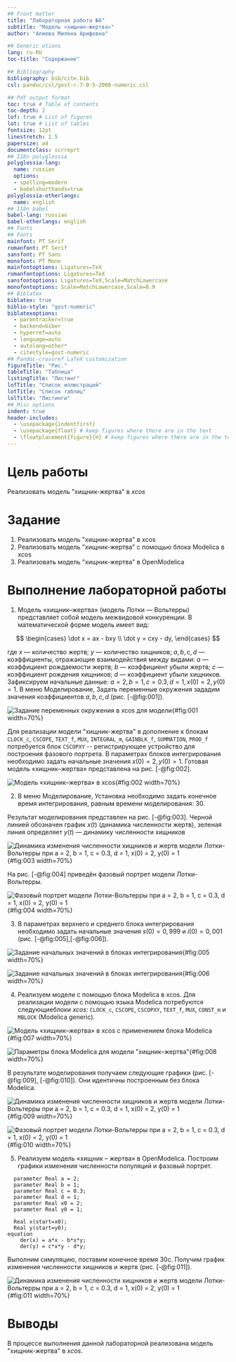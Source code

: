 ```yaml
---
## Front matter
title: "Лабораторная работа №6"
subtitle: "Модель «хищник–жертва»"
author: "Алиева Милена Арифовна"

## Generic otions
lang: ru-RU
toc-title: "Содержание"

## Bibliography
bibliography: bib/cite.bib
csl: pandoc/csl/gost-r-7-0-5-2008-numeric.csl

## Pdf output format
toc: true # Table of contents
toc-depth: 2
lof: true # List of figures
lot: true # List of tables
fontsize: 12pt
linestretch: 1.5
papersize: a4
documentclass: scrreprt
## I18n polyglossia
polyglossia-lang:
  name: russian
  options:
  - spelling=modern
  - babelshorthands=true
polyglossia-otherlangs:
  name: english
## I18n babel
babel-lang: russian
babel-otherlangs: english
## Fonts
## Fonts
mainfont: PT Serif
romanfont: PT Serif
sansfont: PT Sans
monofont: PT Mono
mainfontoptions: Ligatures=TeX
romanfontoptions: Ligatures=TeX
sansfontoptions: Ligatures=TeX,Scale=MatchLowercase
monofontoptions: Scale=MatchLowercase,Scale=0.9
## Biblatex
biblatex: true
biblio-style: "gost-numeric"
biblatexoptions:
  - parentracker=true
  - backend=biber
  - hyperref=auto
  - language=auto
  - autolang=other*
  - citestyle=gost-numeric
## Pandoc-crossref LaTeX customization
figureTitle: "Рис."
tableTitle: "Таблица"
listingTitle: "Листинг"
lofTitle: "Список иллюстраций"
lotTitle: "Список таблиц"
lolTitle: "Листинги"
## Misc options
indent: true
header-includes:
  - \usepackage{indentfirst}
  - \usepackage{float} # keep figures where there are in the text
  - \floatplacement{figure}{H} # keep figures where there are in the text
---
```


# Цель работы

Реализовать модель "хищник-жертва" в *xcos*

# Задание

1. Реализовать модель "хищник-жертва" в xcos
2. Реализовать модель "хищник-жертва" с помощью блока Modelica в xcos
3. Реализовать модель "хищник-жертва" в OpenModelica

# Выполнение лабораторной работы

1. Модель «хищник–жертва» (модель Лотки — Вольтерры) представляет собой модель межвидовой конкуренции. В математической форме модель имеет вид:

$$
\begin{cases}
  \dot x = ax - bxy \\
  \dot y = cxy - dy,
\end{cases}
$$

где $x$ — количество жертв; $y$ — количество хищников; $a, b, c, d$ — коэффициенты, отражающие взаимодействия между видами: $a$ — коэффициент рождаемости
жертв; $b$ — коэффициент убыли жертв; $c$ — коэффициент рождения хищников; $d$ — коэффициент убыли хищников.
Зафиксируем начальные данные: $a = 2, \, b = 1, \, c = 0.3, \, d = 1, \, x(0) = 2, \, y(0) = 1$.
В меню Моделирование, Задать переменные окружения зададим значения коэффициентов $a, \, b, \, c, \, d$ (рис. [-@fig:001]).

![Задание переменных окружения в xcos для модели](image/1.jpg){#fig:001 width=70%}

Для реализации модели "хищник-жертва" в дополнение к блокам `CLOCK_c`, `CSCOPE`, `TEXT_f`, `MUX`, `INTEGRAL_m`, `GAINBLK_f`, `SUMMATION`, `PROD_f` потребуется блок `CSCOPXY` -- регистрирующее устройство для построения фазового портрета. В параметрах блоков интегрирования необходимо задать начальные значения $x(0) = 2, y(0) = 1$. Готовая модель «хищник–жертва» представлена на рис. [-@fig:002].

![Модель «хищник–жертва» в xcos](image/2.jpg){#fig:002 width=70%}

2. В меню Моделирование, Установка необходимо задать конечное время интегрирования, равным времени моделирования: 30.

Результат моделирования представлен на рис. [-@fig:003]. Черной линией обозначен график $x(t)$ (динамика численности жертв), зеленая линия определяет $y(t)$ — динамику численности хищников

![Динамика изменения численности хищников и жертв модели Лотки-Вольтерры при $a = 2, b = 1, c = 0.3, d = 1, x(0) = 2, y(0) = 1$](image/3.jpg){#fig:003 width=70%}

На рис. [-@fig:004] приведён фазовый портрет модели Лотки-Вольтерры.

![Фазовый портрет модели Лотки-Вольтерры при $a = 2, b = 1, c = 0.3, d = 1, x(0) = 2, y(0) = 1$](image/4.jpg){#fig:004 width=70%}

3. В параметрах верхнего и среднего блока интегрирования необходимо задать начальные значения $s(0) = 0,999$ и $i(0) = 0,001$ (рис. [-@fig:005],[-@fig:006]).

![Задание начальных значений в блоках интегрирования](image/5.jpg){#fig:005 width=70%}

![Задание начальных значений в блоках интегрирования](image/6.jpg){#fig:006 width=70%}

4. Реализуем модели с помощью блока Modelica в xcos. Для реализации модели с помощью языка Modelica потребуются следующиеблоки *xcos*: `CLOCK_c`, `CSCOPE`, `CSCOPXY`, `TEXT_f`, `MUX`, `CONST_m` и `MBLOCK`  (Modelica generic).

![Модель «хищник–жертва» в xcos с применением блока Modelica](image/7.jpg){#fig:007 width=70%}

![Параметры блока Modelica для модели "хищник–жертва"](image/8.jpg){#fig:008 width=70%}

В результате моделирования получаем следующие графики (рис. [-@fig:009], [-@fig:010]). Они идентичны построенным без блока Modelica.

![Динамика изменения численности хищников и жертв модели Лотки-Вольтерры при $a = 2, b = 1, c = 0.3, d = 1, x(0) = 2, y(0) = 1$](image/9.jpg){#fig:009 width=70%}

![Фазовый портрет модели Лотки-Вольтерры при $a = 2, b = 1, c = 0.3, d = 1, x(0) = 2, y(0) = 1$](image/10.jpg){#fig:010 width=70%}

5. Реализуем модель «хищник – жертва» в OpenModelica. Построим графики изменения численности популяций и фазовый портрет.

```
  parameter Real a = 2;
  parameter Real b = 1;
  parameter Real c = 0.3;
  parameter Real d = 1;
  parameter Real x0 = 2;
  parameter Real y0 = 1;

  Real x(start=x0);
  Real y(start=y0);
equation
    der(x) = a*x - b*x*y;
    der(y) = c*x*y - d*y;
```

Выполним симуляцию, поставим конечное время 30с. Получим график изменения численности хищников и жертв (рис. [-@fig:011]).

![Динамика изменения численности хищников и жертв модели Лотки-Вольтерры при $a = 2, b = 1, c = 0.3, d = 1, x(0) = 2, y(0) = 1$](image/11.jpg){#fig:011 width=70%}


# Выводы

В процессе выполнения данной лабораторной реализована модель "хищник-жертва" в *xcos*.
